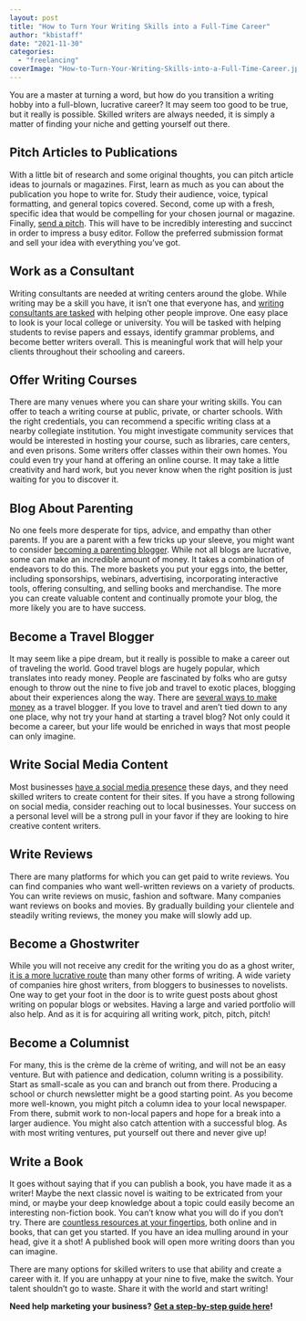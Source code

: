 ```yaml
---
layout: post
title: "How to Turn Your Writing Skills into a Full-Time Career"
author: "kbistaff"
date: "2021-11-30"
categories: 
  - "freelancing"
coverImage: "How-to-Turn-Your-Writing-Skills-into-a-Full-Time-Career.jpg"
---
```


You are a master at turning a word, but how do you transition a writing hobby into a full-blown, lucrative career? It may seem too good to be true, but it really is possible. Skilled writers are always needed, it is simply a matter of finding your niche and getting yourself out there.

## **Pitch Articles to Publications**

With a little bit of research and some original thoughts, you can pitch article ideas to journals or magazines. First, learn as much as you can about the publication you hope to write for. Study their audience, voice, typical formatting, and general topics covered. Second, come up with a fresh, specific idea that would be compelling for your chosen journal or magazine. Finally, [send a pitch](https://www.dianakelly.com/freelance-article-pitches-that-worked/). This will have to be incredibly interesting and succinct in order to impress a busy editor. Follow the preferred submission format and sell your idea with everything you’ve got.

## **Work as a Consultant**

Writing consultants are needed at writing centers around the globe. While writing may be a skill you have, it isn’t one that everyone has, and [writing consultants are tasked](https://www.gvsu.edu/wc/faqs-becoming-a-writing-consultant-83.htm) with helping other people improve. One easy place to look is your local college or university. You will be tasked with helping students to revise papers and essays, identify grammar problems, and become better writers overall. This is meaningful work that will help your clients throughout their schooling and careers.

## **Offer Writing Courses**

There are many venues where you can share your writing skills. You can offer to teach a writing course at public, private, or charter schools. With the right credentials, you can recommend a specific writing class at a nearby collegiate institution. You might investigate community services that would be interested in hosting your course, such as libraries, care centers, and even prisons. Some writers offer classes within their own homes. You could even try your hand at offering an online course. It may take a little creativity and hard work, but you never know when the right position is just waiting for you to discover it.

## **Blog About Parenting**

No one feels more desperate for tips, advice, and empathy than other parents. If you are a parent with a few tricks up your sleeve, you might want to consider [becoming a parenting blogger](https://smartblogger.com/make-money-blogging/). While not all blogs are lucrative, some can make an incredible amount of money. It takes a combination of endeavors to do this. The more baskets you put your eggs into, the better, including sponsorships, webinars, advertising, incorporating interactive tools, offering consulting, and selling books and merchandise. The more you can create valuable content and continually promote your blog, the more likely you are to have success.

## **Become a Travel Blogger**

It may seem like a pipe dream, but it really is possible to make a career out of traveling the world. Good travel blogs are hugely popular, which translates into ready money. People are fascinated by folks who are gutsy enough to throw out the nine to five job and travel to exotic places, blogging about their experiences along the way. There are [several ways to make money](https://www.ecwid.com/blog/how-to-become-a-travel-blogger.html) as a travel blogger. If you love to travel and aren’t tied down to any one place, why not try your hand at starting a travel blog? Not only could it become a career, but your life would be enriched in ways that most people can only imagine.

## **Write Social Media Content**

Most businesses [have a social media presence](https://aofund.org/resource/make-money-social-media/) these days, and they need skilled writers to create content for their sites. If you have a strong following on social media, consider reaching out to local businesses. Your success on a personal level will be a strong pull in your favor if they are looking to hire creative content writers.

## **Write Reviews**

There are many platforms for which you can get paid to write reviews. You can find companies who want well-written reviews on a variety of products. You can write reviews on music, fashion and software. Many companies want reviews on books and movies. By gradually building your clientele and steadily writing reviews, the money you make will slowly add up.

## **Become a Ghostwriter**

While you will not receive any credit for the writing you do as a ghost writer, [it is a more lucrative route](https://elnacain.com/blog/ghostwriter/) than many other forms of writing. A wide variety of companies hire ghost writers, from bloggers to businesses to novelists. One way to get your foot in the door is to write guest posts about ghost writing on popular blogs or websites. Having a large and varied portfolio will also help. And as it is for acquiring all writing work, pitch, pitch, pitch!

## **Become a Columnist**

For many, this is the crème de la crème of writing, and will not be an easy venture. But with patience and dedication, column writing is a possibility. Start as small-scale as you can and branch out from there. Producing a school or church newsletter might be a good starting point. As you become more well-known, you might pitch a column idea to your local newspaper. From there, submit work to non-local papers and hope for a break into a larger audience. You might also catch attention with a successful blog. As with most writing ventures, put yourself out there and never give up!

## **Write a Book**

It goes without saying that if you can publish a book, you have made it as a writer! Maybe the next classic novel is waiting to be extricated from your mind, or maybe your deep knowledge about a topic could easily become an interesting non-fiction book. You can’t know what you will do if you don’t try. There are [countless resources at your fingertips](https://self-publishingschool.com/how-to-write-a-book/), both online and in books, that can get you started. If you have an idea mulling around in your head, give it a shot! A published book will open more writing doors than you can imagine.

There are many options for skilled writers to use that ability and create a career with it. If you are unhappy at your nine to five, make the switch. Your talent shouldn’t go to waste. Share it with the world and start writing!

**Need help marketing your business?** [**Get a step-by-step guide here**](https://go.katebagoy.com/ebook)**!**
